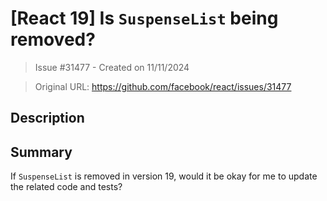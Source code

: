 # [React 19] Is `SuspenseList` being removed?

> Issue #31477 - Created on 11/11/2024

> Original URL: https://github.com/facebook/react/issues/31477

## Description

## Summary

If `SuspenseList` is removed in version 19, would it be okay for me to update the related code and tests?
